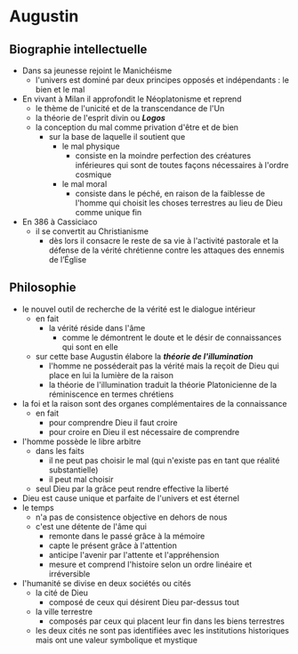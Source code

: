 # Augustin

## Biographie intellectuelle

- Dans sa jeunesse rejoint le Manichéisme
    - l'univers est dominé par deux principes opposés et indépendants : le bien et le mal
- En vivant à Milan il approfondit le Néoplatonisme et reprend
  - le thème de l'unicité et de la transcendance de l'Un
  - la théorie de l'esprit divin ou ***Logos***
  - la conception du mal comme privation d'être et de bien
    - sur la base de laquelle il soutient que
      - le mal physique
        - consiste en la moindre perfection des créatures inférieures qui sont de toutes façons nécessaires à l'ordre cosmique
      - le mal moral
        - consiste dans le péché, en raison de la faiblesse de l'homme qui choisit les choses terrestres au lieu de Dieu comme unique fin
- En 386 à Cassiciaco
  - il se convertit au Christianisme
    - dès lors il consacre le reste de sa vie à l'activité pastorale et la défense de la vérité chrétienne contre les attaques des ennemis de l’Église

## Philosophie

- le nouvel outil de recherche de la vérité est le dialogue intérieur
  - en fait
    - la vérité réside dans l'âme
      - comme le démontrent le doute et le désir de connaissances qui sont en elle
  - sur cette base Augustin élabore la ***théorie de l'illumination***
    - l'homme ne posséderait pas la vérité mais la reçoit de Dieu qui place en lui la lumière de la raison
    - la théorie de l'illumination traduit la théorie Platonicienne de la réminiscence en termes chrétiens
- la foi et la raison sont des organes complémentaires de la connaissance
  - en fait
    - pour comprendre Dieu il faut croire
    - pour croire en Dieu il est nécessaire de comprendre
- l'homme possède le libre arbitre
  - dans les faits
    - il ne peut pas choisir le mal (qui n'existe pas en tant que réalité substantielle)
    - il peut mal choisir
  - seul Dieu par la grâce peut rendre effective la liberté
- Dieu est cause unique et parfaite de l'univers et est éternel
- le temps
  - n'a pas de consistence objective en dehors de nous
  - c'est une détente de l'âme qui
    - remonte dans le passé grâce à la mémoire
    - capte le présent grâce à l'attention
    - anticipe l'avenir par l'attente et l'appréhension
    - mesure et comprend l'histoire selon un ordre linéaire et irréversible
- l'humanité se divise en deux sociétés ou cités
  - la cité de Dieu
    - composé de ceux qui désirent Dieu par-dessus tout
  - la ville terrestre
    - composés par ceux qui placent leur fin dans les biens terrestres
  - les deux cités ne sont pas identifiées avec les institutions historiques mais ont une valeur symbolique et mystique
